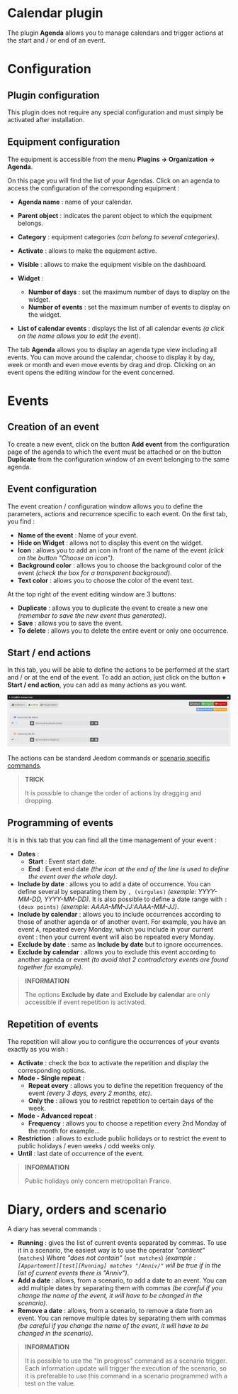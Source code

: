 # Calendar plugin

The plugin **Agenda** allows you to manage calendars and trigger actions at the start and / or end of an event.

# Configuration

## Plugin configuration

This plugin does not require any special configuration and must simply be activated after installation.

## Equipment configuration

The equipment is accessible from the menu **Plugins → Organization → Agenda**.

On this page you will find the list of your Agendas. Click on an agenda to access the configuration of the corresponding equipment :

- **Agenda name** : name of your calendar.
- **Parent object** : indicates the parent object to which the equipment belongs.
- **Category** : equipment categories *(can belong to several categories)*.
- **Activate** : allows to make the equipment active.
- **Visible** : allows to make the equipment visible on the dashboard.


- **Widget** :
    - **Number of days** : set the maximum number of days to display on the widget.
    - **Number of events** : set the maximum number of events to display on the widget.


- **List of calendar events** : displays the list of all calendar events *(a click on the name allows you to edit the event)*.

The tab **Agenda** allows you to display an agenda type view including all events. You can move around the calendar, choose to display it by day, week or month and even move events by drag and drop. Clicking on an event opens the editing window for the event concerned.

# Events

## Creation of an event

To create a new event, click on the button **Add event** from the configuration page of the agenda to which the event must be attached or on the button **Duplicate** from the configuration window of an event belonging to the same agenda.

## Event configuration

The event creation / configuration window allows you to define the parameters, actions and recurrence specific to each event. On the first tab, you find :

-   **Name of the event** : Name of your event.
-   **Hide on Widget** : allows not to display this event on the widget.
-   **Icon** : allows you to add an icon in front of the name of the event *(click on the button "Choose an icon")*.
-   **Background color** : allows you to choose the background color of the event *(check the box for a transparent background)*.
-   **Text color** : allows you to choose the color of the event text.

At the top right of the event editing window are 3 buttons:

- **Duplicate** : allows you to duplicate the event to create a new one *(remember to save the new event thus generated)*.
- **Save** : allows you to save the event.
- **To delete** : allows you to delete the entire event or only one occurrence.

## Start / end actions

In this tab, you will be able to define the actions to be performed at the start and / or at the end of the event. To add an action, just click on the button **+ Start / end action**, you can add as many actions as you want.

![Ajouter des actions](./images/calendar_addActions.png)

The actions can be standard Jeedom commands or [scenario specific commands](https://doc.jeedom.com/en_US/core/4.1/scenario#Les%20commandes%20sp%C3%A9cifiques).

>**TRICK**
>
>It is possible to change the order of actions by dragging and dropping.

## Programming of events

It is in this tab that you can find all the time management of your event :

- **Dates** :
    - **Start** : Event start date.
    - **End** : Event end date *(the icon at the end of the line is used to define the event over the whole day)*.
- **Include by date** : allows you to add a date of occurrence. You can define several by separating them by ``, (virgules)`` *(exemple: YYYY-MM-DD, YYYY-MM-DD)*. It is also possible to define a date range with ``: (deux points)`` *(exemple: AAAA-MM-JJ:AAAA-MM-JJ)*.
- **Include by calendar** : allows you to include occurrences according to those of another agenda or of another event. For example, you have an event ``A``, repeated every Monday, which you include in your current event : then your current event will also be repeated every Monday.
- **Exclude by date** : same as **Include by date** but to ignore occurrences.
- **Exclude by calendar** : allows you to exclude this event according to another agenda or event *(to avoid that 2 contradictory events are found together for example)*.

>**INFORMATION**
>
>The options **Exclude by date** and **Exclude by calendar** are only accessible if event repetition is activated.

## Repetition of events

The repetition will allow you to configure the occurrences of your events exactly as you wish :

- **Activate** : check the box to activate the repetition and display the corresponding options.
- **Mode - Single repeat** :
    - **Repeat every** : allows you to define the repetition frequency of the event *(every 3 days, every 2 months, etc)*.
    - **Only the** : allows you to restrict repetition to certain days of the week.
- **Mode - Advanced repeat** :
    - **Frequency** : allows you to choose a repetition every 2nd Monday of the month for example...
- **Restriction** : allows to exclude public holidays or to restrict the event to public holidays / even weeks / odd weeks only.
- **Until** : last date of occurrence of the event.

>**INFORMATION**
>
>Public holidays only concern metropolitan France.

# Diary, orders and scenario

A diary has several commands :

- **Running** : gives the list of current events separated by commas. To use it in a scenario, the easiest way is to use the operator *"contient"* (``matches``) Where *"does not contain"* (``not matches``) *(example : ``[Appartement][test][Running] matches "/Anniv/"`` will be true if in the list of current events there is "Anniv")*.
- **Add a date** : allows, from a scenario, to add a date to an event. You can add multiple dates by separating them with commas *(be careful if you change the name of the event, it will have to be changed in the scenario)*.
- **Remove a date** : allows, from a scenario, to remove a date from an event. You can remove multiple dates by separating them with commas *(be careful if you change the name of the event, it will have to be changed in the scenario)*.

>**INFORMATION**
>
>It is possible to use the "In progress" command as a scenario trigger. Each information update will trigger the execution of the scenario, so it is preferable to use this command in a scenario programmed with a test on the value.
